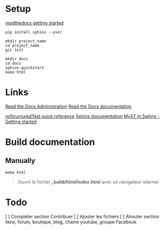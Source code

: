# Setup

[readthedocs getting started](https://docs.readthedocs.io/en/stable/intro/getting-started-with-sphinx.html)

	pip install sphinx --user
	
	mkdir project_name
	cd project_name
	git init
	
	mkdir docs
	cd docs
	sphinx-quickstart
	make html

# Links

[Read the Docs Administration](https://readthedocs.org/)
[Read the Docs documentation](https://docs.readthedocs.io/en/stable/index.html)

[reStructuredTest quick reference](https://docutils.sourceforge.io/docs/user/rst/quickref.html)
[Sphinx documentation](https://www.sphinx-doc.org/en/master/)
[MyST in Sphinx - Getting started](https://myst-parser.readthedocs.io/en/latest/sphinx/intro.html)

# Build documentation

## Manually

	make html
	
> Ouvrir le fichier **_build/html/index.html** avec un navigateur internet

# Todo

[ ] Completer section Contribuer
[ ] Ajouter les fichiers
[ ] Ahouter section liens, forum, boutique, blog, chaine youtube, groupe Facebook
